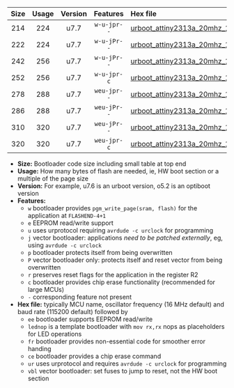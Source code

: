 |Size|Usage|Version|Features|Hex file|
|:-:|:-:|:-:|:-:|:--|
|214|224|u7.7|`w-u-jpr--`|[urboot_attiny2313a_20mhz_115200bps_lednop_ur_vbl.hex](https://raw.githubusercontent.com/stefanrueger/urboot.hex/main/mcus/attiny2313a/fcpu_20mhz/115200_bps/urboot_attiny2313a_20mhz_115200bps_lednop_ur_vbl.hex)|
|222|224|u7.7|`w-u-jPr--`|[urboot_attiny2313a_20mhz_115200bps_ur_vbl.hex](https://raw.githubusercontent.com/stefanrueger/urboot.hex/main/mcus/attiny2313a/fcpu_20mhz/115200_bps/urboot_attiny2313a_20mhz_115200bps_ur_vbl.hex)|
|242|256|u7.7|`w-u-jPr--`|[urboot_attiny2313a_20mhz_115200bps_lednop_fr_ur_vbl.hex](https://raw.githubusercontent.com/stefanrueger/urboot.hex/main/mcus/attiny2313a/fcpu_20mhz/115200_bps/urboot_attiny2313a_20mhz_115200bps_lednop_fr_ur_vbl.hex)|
|252|256|u7.7|`w-u-jpr-c`|[urboot_attiny2313a_20mhz_115200bps_lednop_fr_ce_ur_vbl.hex](https://raw.githubusercontent.com/stefanrueger/urboot.hex/main/mcus/attiny2313a/fcpu_20mhz/115200_bps/urboot_attiny2313a_20mhz_115200bps_lednop_fr_ce_ur_vbl.hex)|
|278|288|u7.7|`weu-jpr--`|[urboot_attiny2313a_20mhz_115200bps_ee_lednop_ur_vbl.hex](https://raw.githubusercontent.com/stefanrueger/urboot.hex/main/mcus/attiny2313a/fcpu_20mhz/115200_bps/urboot_attiny2313a_20mhz_115200bps_ee_lednop_ur_vbl.hex)|
|286|288|u7.7|`weu-jPr--`|[urboot_attiny2313a_20mhz_115200bps_ee_ur_vbl.hex](https://raw.githubusercontent.com/stefanrueger/urboot.hex/main/mcus/attiny2313a/fcpu_20mhz/115200_bps/urboot_attiny2313a_20mhz_115200bps_ee_ur_vbl.hex)|
|310|320|u7.7|`weu-jPr--`|[urboot_attiny2313a_20mhz_115200bps_ee_lednop_fr_ur_vbl.hex](https://raw.githubusercontent.com/stefanrueger/urboot.hex/main/mcus/attiny2313a/fcpu_20mhz/115200_bps/urboot_attiny2313a_20mhz_115200bps_ee_lednop_fr_ur_vbl.hex)|
|320|320|u7.7|`weu-jpr-c`|[urboot_attiny2313a_20mhz_115200bps_ee_lednop_fr_ce_ur_vbl.hex](https://raw.githubusercontent.com/stefanrueger/urboot.hex/main/mcus/attiny2313a/fcpu_20mhz/115200_bps/urboot_attiny2313a_20mhz_115200bps_ee_lednop_fr_ce_ur_vbl.hex)|

- **Size:** Bootloader code size including small table at top end
- **Usage:** How many bytes of flash are needed, ie, HW boot section or a multiple of the page size
- **Version:** For example, u7.6 is an urboot version, o5.2 is an optiboot version
- **Features:**
  + `w` bootloader provides `pgm_write_page(sram, flash)` for the application at `FLASHEND-4+1`
  + `e` EEPROM read/write support
  + `u` uses urprotocol requiring `avrdude -c urclock` for programming
  + `j` vector bootloader: applications *need to be patched externally*, eg, using `avrdude -c urclock`
  + `p` bootloader protects itself from being overwritten
  + `P` vector bootloader only: protects itself and reset vector from being overwritten
  + `r` preserves reset flags for the application in the register R2
  + `c` bootloader provides chip erase functionality (recommended for large MCUs)
  + `-` corresponding feature not present
- **Hex file:** typically MCU name, oscillator frequency (16 MHz default) and baud rate (115200 default) followed by
  + `ee` bootloader supports EEPROM read/write
  + `lednop` is a template bootloader with `mov rx,rx` nops as placeholders for LED operations
  + `fr` bootloader provides non-essential code for smoother error handing
  + `ce` bootloader provides a chip erase command
  + `ur` uses urprotocol and requires `avrdude -c urclock` for programming
  + `vbl` vector bootloader: set fuses to jump to reset, not the HW boot section
